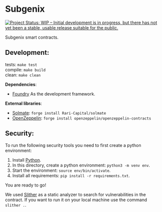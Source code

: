 # Subgenix

[![Project Status: WIP – Initial development is in progress, but there has not yet been a stable, usable release suitable for the public.](https://www.repostatus.org/badges/latest/wip.svg)](https://www.repostatus.org/#wip)

Subgenix smart contracts.


## Development:

tests: `make test`   
compile: `make build`  
clean: `make clean`   

**Dependencies**:
- [Foundry](https://github.com/gakonst/foundry#installation) As the development framework.    

**External libraries**:
- [Solmate](https://github.com/Rari-Capital/solmate): `forge install Rari-Capital/solmate`   
- [OpenZeppelin](https://github.com/OpenZeppelin/openzeppelin-contracts): `forge install openzeppelin/openzeppelin-contracts` 


## Security:

To run the following security tools you need to first create a python environment:

1. Install [Python](https://www.python.org/downloads/).
2. In this directory, create a python environment: `python3 -m venv env`.
3. Start the environment: `source env/bin/activate`.
4. Install all requirements: `pip install -r requirements.txt`.

You are ready to go!

We used [Slither](https://github.com/crytic/slither) as a static analyzer to
search for vulnerabilities in the contract. If you want to run it on your local
machine use the command `slither .`.
